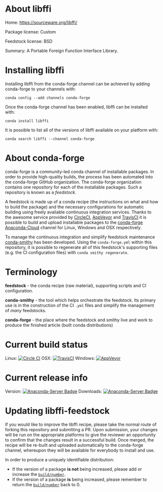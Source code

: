 About libffi
============

Home: https://sourceware.org/libffi/

Package license: Custom

Feedstock license: BSD

Summary: A Portable Foreign Function Interface Library.



Installing libffi
=================

Installing libffi from the conda-forge channel can be achieved by adding conda-forge to your channels with:

```
conda config --add channels conda-forge
```

Once the conda-forge channel has been enabled, libffi can be installed with:

```
conda install libffi
```

It is possible to list all of the versions of libffi available on your platform with:

```
conda search libffi --channel conda-forge
```


About conda-forge
=================

conda-forge is a community-led conda channel of installable packages.
In order to provide high-quality builds, the process has been automated into the
conda-forge GitHub organization. The conda-forge organization contains one repository 
for each of the installable packages. Such a repository is known as a *feedstock*.

A feedstock is made up of a conda recipe (the instructions on what and how to build
the package) and the necessary configurations for automatic building using freely
available continuous integration services. Thanks to the awesome service provided by
[CircleCI](https://circleci.com/), [AppVeyor](http://www.appveyor.com/)
and [TravisCI](https://travis-ci.org/) it is possible to build and upload installable
packages to the [conda-forge](https://anaconda.org/conda-forge)
[Anaconda-Cloud](http://docs.anaconda.org/) channel for Linux, Windows and OSX respectively.

To manage the continuous integration and simplify feedstock maintenance
[conda-smithy](http://github.com/conda-forge/conda-smithy) has been developed.
Using the ``conda-forge.yml`` within this repository, it is possible to regenerate all of
this feedstock's supporting files (e.g. the CI configuration files) with ``conda smithy regenerate``.


Terminology
===========

**feedstock** - the conda recipe (raw material), supporting scripts and CI configuration.

**conda-smithy** - the tool which helps orchestrate the feedstock.
                   Its primary use is in the construction of the CI ``.yml`` files
                   and simplify the management of *many* feedstocks.

**conda-forge** - the place where the feedstock and smithy live and work to
                  produce the finished article (built conda distributions)

Current build status
====================
Linux: [![Circle CI](https://circleci.com/gh/conda-forge/libffi-feedstock.svg?style=svg)](https://circleci.com/gh/conda-forge/libffi-feedstock)
OSX: [![TravisCI](https://travis-ci.org/conda-forge/libffi-feedstock.svg?branch=master)](https://travis-ci.org/conda-forge/libffi-feedstock) 
Windows: [![AppVeyor](https://ci.appveyor.com/api/projects/status/github/conda-forge/libffi-feedstock?svg=True)](https://ci.appveyor.com/project/conda-forge/libffi-feedstock/branch/master)

Current release info
====================
Version: [![Anaconda-Server Badge](https://anaconda.org/conda-forge/libffi/badges/version.svg)](https://anaconda.org/conda-forge/libffi)
Downloads: [![Anaconda-Server Badge](https://anaconda.org/conda-forge/libffi/badges/downloads.svg)](https://anaconda.org/conda-forge/libffi)


Updating libffi-feedstock
=========================

If you would like to improve the libffi recipe, please take the normal
route of forking this repository and submitting a PR. Upon submission, your changes will
be run on the appropriate platforms to give the reviewer an opportunity to confirm that the
changes result in a successful build. Once merged, the recipe will be re-built and uploaded
automatically to the conda-forge channel, whereupon they will be available for everybody to
install and use.

In order to produce a uniquely identifiable distribution:
 * If the version of a package **is not** being increased, please add or increase
   the [``build/number``](http://conda.pydata.org/docs/building/meta-yaml.html#build-number-and-string). 
 * If the version of a package **is** being increased, please remember to return
   the [``build/number``](http://conda.pydata.org/docs/building/meta-yaml.html#build-number-and-string)
   back to 0.
